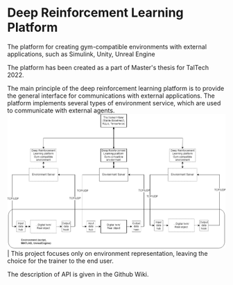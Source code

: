 # Deep Reinforcement Learning Platform
The platform for creating gym-compatible environments with external applications, such as Simulink, Unity, Unreal Engine

The platform has been created as a part of Master's thesis for TalTech 2022.

The main principle of the deep reinforcement learning platform is to provide the general interface for communications with external applications. The platform implements several types of environment service, which are used to communicate with external agents.
<img src="Documentation/Arch.png" style="background-color: white;">|
This project focuses only on environment representation, leaving the choice for the trainer to the end user.

The description of API is given in the Github Wiki.